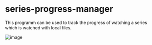 # series-progress-manager

This programm can be used to track the progress of watching a series which is watched with local files.

![image](https://user-images.githubusercontent.com/36851937/133928498-a4845165-1395-457e-92d5-c58615db801f.png)
